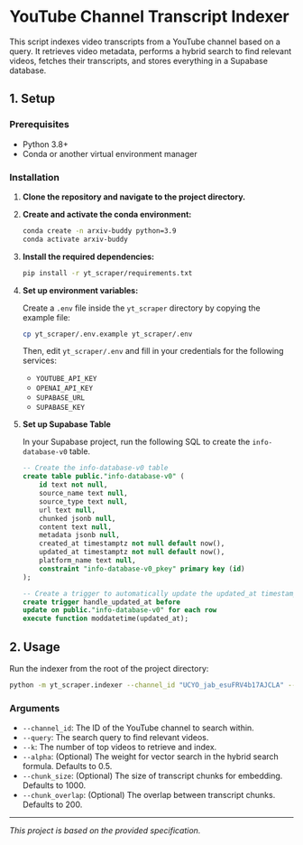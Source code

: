 # YouTube Channel Transcript Indexer

This script indexes video transcripts from a YouTube channel based on a query. It retrieves video metadata, performs a hybrid search to find relevant videos, fetches their transcripts, and stores everything in a Supabase database.

## 1. Setup

### Prerequisites

- Python 3.8+
- Conda or another virtual environment manager

### Installation

1.  **Clone the repository and navigate to the project directory.**

2.  **Create and activate the conda environment:**

    ```bash
    conda create -n arxiv-buddy python=3.9
    conda activate arxiv-buddy
    ```

3.  **Install the required dependencies:**

    ```bash
    pip install -r yt_scraper/requirements.txt
    ```

4.  **Set up environment variables:**

    Create a `.env` file inside the `yt_scraper` directory by copying the example file:

    ```bash
    cp yt_scraper/.env.example yt_scraper/.env
    ```

    Then, edit `yt_scraper/.env` and fill in your credentials for the following services:

    - `YOUTUBE_API_KEY`
    - `OPENAI_API_KEY`
    - `SUPABASE_URL`
    - `SUPABASE_KEY`

5.  **Set up Supabase Table**

    In your Supabase project, run the following SQL to create the `info-database-v0` table.

    ```sql
    -- Create the info-database-v0 table
    create table public."info-database-v0" (
        id text not null,
        source_name text null,
        source_type text null,
        url text null,
        chunked jsonb null,
        content text null,
        metadata jsonb null,
        created_at timestamptz not null default now(),
        updated_at timestamptz not null default now(),
        platform_name text null,
        constraint "info-database-v0_pkey" primary key (id)
    );

    -- Create a trigger to automatically update the updated_at timestamp
    create trigger handle_updated_at before
    update on public."info-database-v0" for each row
    execute function moddatetime(updated_at);
    ```

## 2. Usage

Run the indexer from the root of the project directory:

```bash
python -m yt_scraper.indexer --channel_id "UCYO_jab_esuFRV4b17AJCLA" --query "attention mechanism" --k 5
```

### Arguments

- `--channel_id`: The ID of the YouTube channel to search within.
- `--query`: The search query to find relevant videos.
- `--k`: The number of top videos to retrieve and index.
- `--alpha`: (Optional) The weight for vector search in the hybrid search formula. Defaults to 0.5.
- `--chunk_size`: (Optional) The size of transcript chunks for embedding. Defaults to 1000.
- `--chunk_overlap`: (Optional) The overlap between transcript chunks. Defaults to 200.

---

_This project is based on the provided specification._
